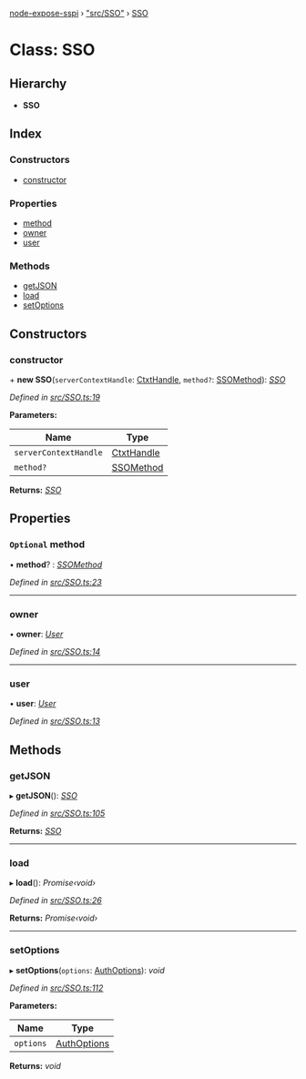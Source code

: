 [node-expose-sspi](../README.md) › ["src/SSO"](../modules/_src_sso_.md) › [SSO](_src_sso_.sso.md)

# Class: SSO

## Hierarchy

* **SSO**

## Index

### Constructors

* [constructor](_src_sso_.sso.md#constructor)

### Properties

* [method](_src_sso_.sso.md#optional-method)
* [owner](_src_sso_.sso.md#owner)
* [user](_src_sso_.sso.md#user)

### Methods

* [getJSON](_src_sso_.sso.md#getjson)
* [load](_src_sso_.sso.md#load)
* [setOptions](_src_sso_.sso.md#setoptions)

## Constructors

###  constructor

\+ **new SSO**(`serverContextHandle`: [CtxtHandle](../interfaces/_lib_sspi_d_.ctxthandle.md), `method?`: [SSOMethod](../modules/_src_sso_.md#ssomethod)): *[SSO](_src_sso_.sso.md)*

*Defined in [src/SSO.ts:19](https://github.com/jlguenego/node-expose-sspi/blob/d279f70/src/SSO.ts#L19)*

**Parameters:**

Name | Type |
------ | ------ |
`serverContextHandle` | [CtxtHandle](../interfaces/_lib_sspi_d_.ctxthandle.md) |
`method?` | [SSOMethod](../modules/_src_sso_.md#ssomethod) |

**Returns:** *[SSO](_src_sso_.sso.md)*

## Properties

### `Optional` method

• **method**? : *[SSOMethod](../modules/_src_sso_.md#ssomethod)*

*Defined in [src/SSO.ts:23](https://github.com/jlguenego/node-expose-sspi/blob/d279f70/src/SSO.ts#L23)*

___

###  owner

• **owner**: *[User](../interfaces/_src_interfaces_.user.md)*

*Defined in [src/SSO.ts:14](https://github.com/jlguenego/node-expose-sspi/blob/d279f70/src/SSO.ts#L14)*

___

###  user

• **user**: *[User](../interfaces/_src_interfaces_.user.md)*

*Defined in [src/SSO.ts:13](https://github.com/jlguenego/node-expose-sspi/blob/d279f70/src/SSO.ts#L13)*

## Methods

###  getJSON

▸ **getJSON**(): *[SSO](_src_sso_.sso.md)*

*Defined in [src/SSO.ts:105](https://github.com/jlguenego/node-expose-sspi/blob/d279f70/src/SSO.ts#L105)*

**Returns:** *[SSO](_src_sso_.sso.md)*

___

###  load

▸ **load**(): *Promise‹void›*

*Defined in [src/SSO.ts:26](https://github.com/jlguenego/node-expose-sspi/blob/d279f70/src/SSO.ts#L26)*

**Returns:** *Promise‹void›*

___

###  setOptions

▸ **setOptions**(`options`: [AuthOptions](../interfaces/_src_interfaces_.authoptions.md)): *void*

*Defined in [src/SSO.ts:112](https://github.com/jlguenego/node-expose-sspi/blob/d279f70/src/SSO.ts#L112)*

**Parameters:**

Name | Type |
------ | ------ |
`options` | [AuthOptions](../interfaces/_src_interfaces_.authoptions.md) |

**Returns:** *void*
